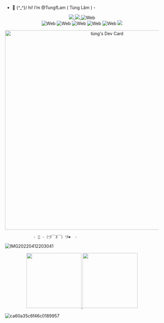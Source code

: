 - 👋 \{^_^}/ hi! I’m @TungfLam ( Tùng Lâm ) -



<div align="center">
<a href="https://github.com/TungfLam/TungfLam">
    <img src="https://komarev.com/ghpvc/?username=TungfLam&color=blue"/>
</a>

<a href="https://stackoverflow.com/users/21550594/tung-lam">
    <img src="https://img.shields.io/badge/tunglam-D16f37?style=flat&logo=Stackoverflow&logoColor=white" />
</a>

<img src="https://img.shields.io/badge/-%F0%9F%95%B8%20Web-333" alt="Web">

<div align="center">
    
</div> 
<img src="https://camo.githubusercontent.com/6c3957842901e5baa389f3bb8758c8966683333b28493013062fcab5fab645e7/68747470733a2f2f696d672e736869656c64732e696f2f62616467652f52656163742d3230323332413f7374796c653d666f722d7468652d6261646765266c6f676f3d7265616374266c6f676f436f6c6f723d363144414642" alt="Web">
<img src="https://camo.githubusercontent.com/bfe6a48836e87b13a16f1f56f88fee428475c2ac29247992ec9b8bcc7154f881/68747470733a2f2f696d672e736869656c64732e696f2f62616467652f48544d4c352d4533344632363f7374796c653d666f722d7468652d6261646765266c6f676f3d68746d6c35266c6f676f436f6c6f723d7768697465" alt="Web">
<img src="https://camo.githubusercontent.com/472c222e8f240a48ae51cd9b082a1b857be809dcd851a25150890c2da50c13a5/68747470733a2f2f696d672e736869656c64732e696f2f62616467652f435353332d3135373242363f7374796c653d666f722d7468652d6261646765266c6f676f3d63737333266c6f676f436f6c6f723d7768697465" alt="Web">
<img src="https://camo.githubusercontent.com/4a09e2a2a46ff51d57bfe440ca3ff9ec4c2bf576bf5ab89fbd4044fcaf7e3086/68747470733a2f2f696d672e736869656c64732e696f2f62616467652f547970655363726970742d3030374143433f7374796c653d666f722d7468652d6261646765266c6f676f3d74797065736372697074266c6f676f436f6c6f723d7768697465" alt="Web">
<img src="https://camo.githubusercontent.com/4ae569342c64ecd9f0d7e7cbed78fffcca6a0f427e8efb4297c1d357dfb09074/68747470733a2f2f696d672e736869656c64732e696f2f62616467652f4d6f6e676f44422d3445413934423f7374796c653d666f722d7468652d6261646765266c6f676f3d6d6f6e676f6462266c6f676f436f6c6f723d7768697465" alt="Web">
<a href = "mailto:saoooo2pro@gmail.com"><img src="https://img.shields.io/badge/-Gmail-%23333?style=for-the-badge&logo=gmail&logoColor=white" target="_blank"></a>

<a href="https://app.daily.dev/tng"><img src="https://api.daily.dev/devcards/v2/rT4iDNjpPmo0JIMcoXiDQ.png?type=wide&r=on8" width="652" alt="tùng's Dev Card"/></a>
</div>


                 - 👀 -（づ￣3￣）づ❤️  -





![IMG20220412203041](https://github.com/TungfLam/TungfLam/assets/117633264/00c71e7d-50f4-46b1-8c3f-57dba67141a8)

<div align="center">
<a
href="https://github.com/anuraghazra/github-readme-stats">
<img height="180em"
src="https://github-readme-stats.vercel.app/api?username=TungfLam&theme=react&show_icons=true&border_radius=25&hide=issues&custom_title=GitHub%20Statistics" />
<img height="180em"
src="https://github-readme-stats.vercel.app/api/top-langs/?username=TungfLam&theme=react&border_radius=25&hide=issues&langs_count=4&custom_title=Top%20Languages" />
</br>
</a>    
</div>

![ca60a35c6f46c0189957](https://github.com/TungfLam/TungfLam/assets/117633264/9b4d1aa6-0382-43cc-8cd4-a83e28c952d1)




